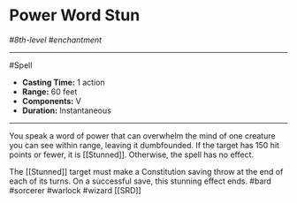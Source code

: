 # Power Word Stun
*#8th-level #enchantment*
___ 
#Spell
- **Casting Time:** 1 action
- **Range:** 60 feet
- **Components:** V
- **Duration:** Instantaneous
---
You speak a word of power that can overwhelm the mind of one creature you can see within range, leaving it dumbfounded. If the target has 150 hit points or fewer, it is [[Stunned]]. Otherwise, the spell has no effect.

The [[Stunned]] target must make a Constitution saving throw at the end of each of its turns. On a successful save, this stunning effect ends.
#bard
#sorcerer
#warlock
#wizard
[[SRD]]